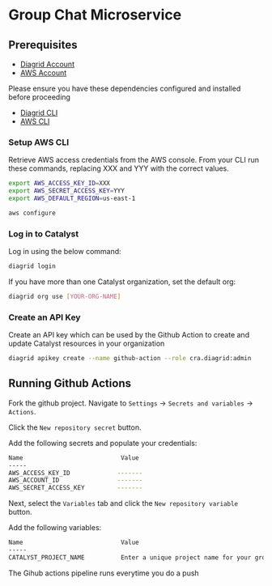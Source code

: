 # Group Chat Microservice

## Prerequisites

- [Diagrid Account](https://catalyst.diagrid.io/)
- [AWS Account](https://repost.aws/knowledge-center/create-and-activate-aws-account)

Please ensure you have these dependencies configured and installed before proceeding

- [Diagrid CLI](https://docs.diagrid.io/catalyst/references/cli-reference/intro/)
- [AWS CLI](https://docs.aws.amazon.com/cli/latest/userguide/getting-started-install.html)

### Setup AWS CLI

Retrieve AWS access credentials from the AWS console. From your CLI run these commands, replacing XXX and YYY with the correct values.

```bash
export AWS_ACCESS_KEY_ID=XXX
export AWS_SECRET_ACCESS_KEY=YYY
export AWS_DEFAULT_REGION=us-east-1

aws configure
```

### Log in to Catalyst

Log in using the below command:

```bash
diagrid login
```

If you have more than one Catalyst organization, set the default org:

```bash
diagrid org use [YOUR-ORG-NAME]
```

### Create an API Key

Create an API key which can be used by the Github Action to create and update Catalyst resources in your organization

```bash
diagrid apikey create --name github-action --role cra.diagrid:admin
```

## Running Github Actions

Fork the github project. Navigate to `Settings` -> `Secrets and variables` -> `Actions`.

Click the `New repository secret` button.

Add the following secrets and populate your credentials:

```bash
Name                           Value
-----
AWS_ACCESS_KEY_ID             -------
AWS_ACCOUNT_ID                -------
AWS_SECRET_ACCESS_KEY         -------   
```

Next, select the `Variables` tab and click the `New repository variable` button.

Add the following variables:

```bash
Name                           Value
-----
CATALYST_PROJECT_NAME          Enter a unique project name for your group chat application
```

The Gihub actions pipeline runs everytime you do a push